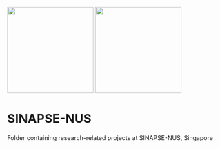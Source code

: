 <img src="http://www.sinapseinstitute.org/wp-content/themes/nus-theme/images/nus-logo.png" width="200">  <img src="http://172.104.36.128/wp-content/uploads/2017/02/sinapse-logo-darkletters-highres-1.png" width="200">
# SINAPSE-NUS
Folder containing research-related projects at SINAPSE-NUS, Singapore
